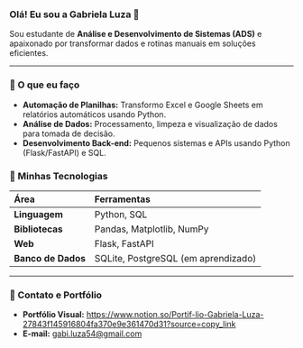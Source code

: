
### Olá! Eu sou a Gabriela Luza 💖

Sou estudante de **Análise e Desenvolvimento de Sistemas (ADS)** e apaixonado por transformar dados e rotinas manuais em soluções eficientes.

---

### 🌟 O que eu faço

- **Automação de Planilhas:** Transformo Excel e Google Sheets em relatórios automáticos usando Python.
- **Análise de Dados:** Processamento, limpeza e visualização de dados para tomada de decisão.
- **Desenvolvimento Back-end:** Pequenos sistemas e APIs usando Python (Flask/FastAPI) e SQL.

### 💫 Minhas Tecnologias

| Área | Ferramentas |
| :--- | :--- |
| **Linguagem** | Python, SQL |
| **Bibliotecas** | Pandas, Matplotlib, NumPy |
| **Web** | Flask, FastAPI |
| **Banco de Dados** | SQLite, PostgreSQL (em aprendizado) |

---

### 🔗 Contato e Portfólio

- **Portfólio Visual:** https://www.notion.so/Portif-lio-Gabriela-Luza-27843f145916804fa370e9e361470d31?source=copy_link
- **E-mail:** gabi.luza54@gmail.com
